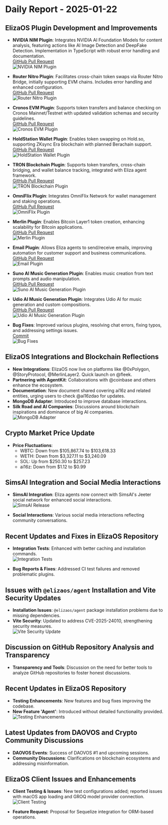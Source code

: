 # Daily Report - 2025-01-22

## ElizaOS Plugin Development and Improvements

- **NVIDIA NIM Plugin**: Integrates NVIDIA AI Foundation Models for content analysis, featuring actions like AI Image Detection and DeepFake Detection. Implementation in TypeScript with robust error handling and documentation.  
  [GitHub Pull Request](https://github.com/elizaOS/eliza/pull/2599)  
  ![NVIDIA NIM Plugin](https://opengraph.githubassets.com/1/elizaOS/eliza/pull/2599)

- **Router Nitro Plugin**: Facilitates cross-chain token swaps via Router Nitro Bridge, initially supporting EVM chains. Includes error handling and enhanced configuration.  
  [GitHub Pull Request](https://github.com/elizaOS/eliza/pull/2590)  
  ![Router Nitro Plugin](https://opengraph.githubassets.com/1/elizaOS/eliza/pull/2590)

- **Cronos EVM Plugin**: Supports token transfers and balance checking on Cronos Mainnet/Testnet with updated validation schemas and security guidelines.  
  [GitHub Pull Request](https://github.com/elizaOS/eliza/pull/2585)  
  ![Cronos EVM Plugin](https://opengraph.githubassets.com/1/elizaOS/eliza/pull/2585)

- **HoldStation Wallet Plugin**: Enables token swapping on Hold.so, supporting ZKsync Era blockchain with planned Berachain support.  
  [GitHub Pull Request](https://github.com/elizaOS/eliza/pull/2596)  
  ![HoldStation Wallet Plugin](https://opengraph.githubassets.com/1/elizaOS/eliza/pull/2596)

- **TRON Blockchain Plugin**: Supports token transfers, cross-chain bridging, and wallet balance tracking, integrated with Eliza agent framework.  
  [GitHub Pull Request](https://github.com/elizaOS/eliza/pull/2595)  
  ![TRON Blockchain Plugin](https://opengraph.githubassets.com/1/elizaOS/eliza/pull/2595)

- **OmniFlix Plugin**: Integrates OmniFlix Network for wallet management and staking operations.  
  [GitHub Pull Request](https://github.com/elizaOS/eliza/pull/2619)  
  ![OmniFlix Plugin](https://opengraph.githubassets.com/1/elizaOS/eliza/pull/2619)

- **Merlin Plugin**: Enables Bitcoin Layer1 token creation, enhancing scalability for Bitcoin applications.  
  [GitHub Pull Request](https://github.com/elizaOS/eliza/pull/2583)  
  ![Merlin Plugin](https://opengraph.githubassets.com/1/elizaOS/eliza/pull/2583)

- **Email Plugin**: Allows Eliza agents to send/receive emails, improving automation for customer support and business communications.  
  [GitHub Pull Request](https://github.com/elizaOS/eliza/pull/2645)  
  ![Email Plugin](https://opengraph.githubassets.com/1/elizaOS/eliza/pull/2645)

- **Suno AI Music Generation Plugin**: Enables music creation from text prompts and audio manipulation.  
  [GitHub Pull Request](https://github.com/elizaOS/eliza/pull/2679)  
  ![Suno AI Music Generation Plugin](https://opengraph.githubassets.com/1/elizaOS/eliza/pull/2679)

- **Udio AI Music Generation Plugin**: Integrates Udio AI for music generation and custom compositions.  
  [GitHub Pull Request](https://github.com/elizaOS/eliza/pull/2660)  
  ![Udio AI Music Generation Plugin](https://opengraph.githubassets.com/1/elizaOS/eliza/pull/2660)

- **Bug Fixes**: Improved various plugins, resolving chat errors, fixing typos, and addressing settings issues.  
  [Commit](https://github.com/elizaOS/eliza/commit/b205e09ccb333a9e6cd5f44e5a1a6a100e907435)  
  ![Bug Fixes](https://opengraph.githubassets.com/1/elizaOS/eliza/commit/b205e09ccb333a9e6cd5f44e5a1a6a100e907435)

## ElizaOS Integrations and Blockchain Reflections

- **New Integrations**: ElizaOS now live on platforms like @0xPolygon, @StoryProtocol, @MerlinLayer2. Quick launch on @fleek.
- **Partnering with AgentKit**: Collaborations with @coinbase and others enhance the ecosystem.
- **Documentation**: New document shared covering ai16z and related entities, urging users to check @ai16zdao for updates.
- **MongoDB Adapter**: Introduced to improve database interactions.
- **Silk Road and AI Companies**: Discussions around blockchain inspirations and dominance of big AI companies.  
  ![MongoDB Adapter](https://opengraph.githubassets.com/1/elizaOS/eliza/pull/2605)

## Crypto Market Price Update

- **Price Fluctuations**:
  - WBTC: Down from $105,867.74 to $103,618.33
  - WETH: Down from $3,327.11 to $3,240.09
  - SOL: Up from $250.30 to $257.23
  - ai16z: Down from $1.12 to $0.99

## SimsAI Integration and Social Media Interactions

- **SimsAI Integration**: Eliza agents now connect with SimsAI's Jeeter social network for enhanced social interactions.  
  ![SimsAI Release](https://opengraph.githubassets.com/1/elizaOS/eliza/pull/2618)

- **Social Interactions**: Various social media interactions reflecting community conversations.

## Recent Updates and Fixes in ElizaOS Repository

- **Integration Tests**: Enhanced with better caching and installation commands.  
  ![Integration Tests](https://opengraph.githubassets.com/1/elizaOS/eliza/pull/2589)

- **Bug Reports & Fixes**: Addressed CI test failures and removed problematic plugins.

## Issues with `@elizaos/agent` Installation and Vite Security Updates

- **Installation Issues**: `@elizaos/agent` package installation problems due to missing dependencies.
- **Vite Security**: Updated to address CVE-2025-24010, strengthening security measures.  
  ![Vite Security Update](https://opengraph.githubassets.com/1/elizaOS/eliza/pull/2627)

## Discussion on GitHub Repository Analysis and Transparency

- **Transparency and Tools**: Discussion on the need for better tools to analyze GitHub repositories to foster honest discussions.

## Recent Updates in ElizaOS Repository

- **Testing Enhancements**: New features and bug fixes improving the codebase.
- **New Feature 'Agent'**: Introduced without detailed functionality provided.  
  ![Testing Enhancements](https://opengraph.githubassets.com/1/elizaOS/eliza/pull/2677)

## Latest Updates from DAOVOS and Crypto Community Discussions

- **DAOVOS Events**: Success of DAOVOS #1 and upcoming sessions.
- **Community Discussions**: Clarifications on blockchain ecosystems and addressing misinformation.

## ElizaOS Client Issues and Enhancements

- **Client Testing & Issues**: New test configurations added; reported issues with macOS app loading and GROQ model provider connection.  
  ![Client Testing](https://opengraph.githubassets.com/1/elizaOS/eliza/commit/4b78912b882db92862bb7c59d330cdae0cec14cd)

- **Feature Request**: Proposal for Sequelize integration for ORM-based operations.
